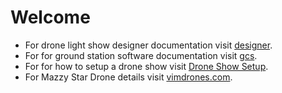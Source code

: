 # Welcome

* For drone light show designer documentation visit [designer](/designer).
* For for ground station software documentation visit [gcs](/gcs).
* For for how to setup a drone show visit [Drone Show Setup](/setup).
* For Mazzy Star Drone details visit [vimdrones.com](https://vimdrones.com).
